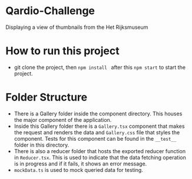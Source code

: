 # Qardio-Challenge
Displaying a view of thumbnails from the Het Rijksmuseum

# How to run this project
- git clone the project, then ```npm install ``` after this ```npm start``` to start the project.

# Folder Structure
- There is a Gallery folder inside the component directory. This houses the major component of the application.
- Inside this Gallery folder there is a ```Gallery.tsx``` component that makes the request and renders the data and ```Gallery.css``` file that styles the component. Tests for this component can be found in the ```__test__``` folder in this directory.
- There is also a reducer folder that hosts the exported reducer function in ```Reducer.tsx```. This is used to indicate that the data fetching operation is in progress and if it fails, it shows an error message.
- ```mockData.ts``` is used to mock queried data for testing.

